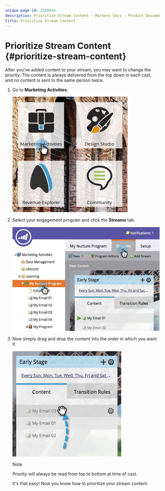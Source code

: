 ```yaml
---
unique-page-id: 2359834
description: Prioritize Stream Content - Marketo Docs - Product Documentation
title: Prioritize Stream Content
---
```


# Prioritize Stream Content {#prioritize-stream-content}

After you've added content to your stream, you may want to change the priority. The content is always delivered from the top down in each cast, and no content is sent to the same person twice.

1. Go to **Marketing Activities**.

   ![](assets/ma.png)

1. Select your engagement program and click the **Streams** tab.

   ![](assets/cloneasteam-1.jpg)

1. Now simply drag and drop the content into the order in which you want it.

   ![](assets/image2014-9-15-17-3a5-3a45.png)

   >[!NOTE]
   >
   >Priority will always be read from top to bottom at time of cast.

   It's that easy! Now you know how to prioritize your stream content.
